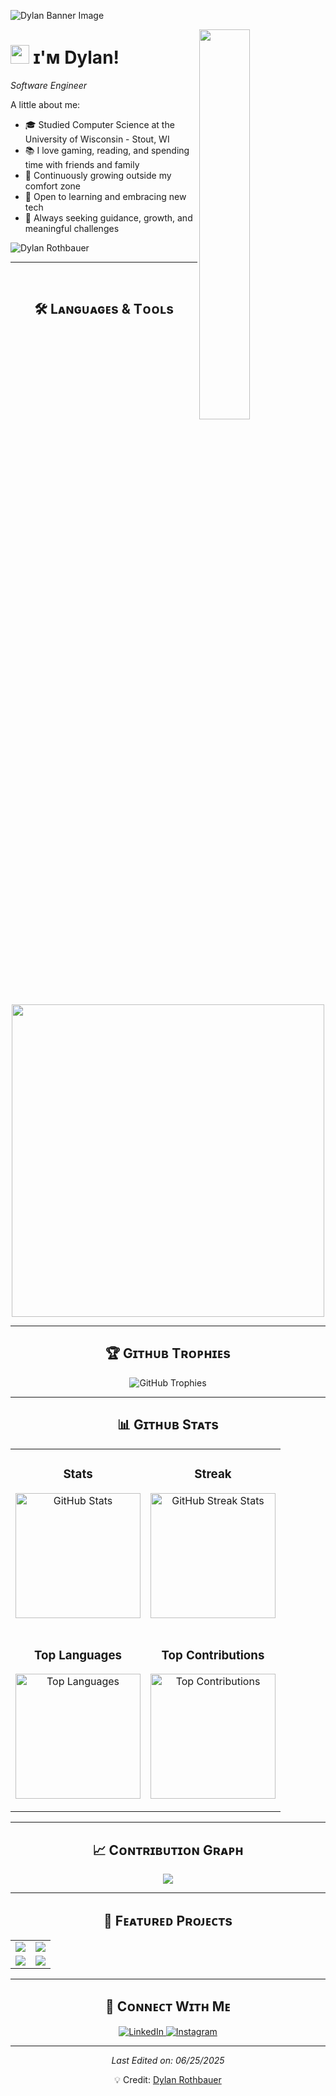 <!--Banner-->
![Dylan Banner Image](https://user-images.githubusercontent.com/58959408/232639433-cb0aea21-66f0-4508-a771-85e2089c5a87.gif)

<!--Night Owl image-->
<div>
  <img align="right" width="40%" src="https://camo.githubusercontent.com/2e760a4dba6c72995663bd84ceb4e627d7639d8f119c0015608f2b94ac6b2d28/68747470733a2f2f6769746875622e6769746875626173736574732e636f6d2f6173736574732f6d6f6e612d6c6f6164696e672d6461726b2d3737303161376239373337302e676966">
</div>

<!--Header Name-->
# <img src="https://emojis.slackmojis.com/emojis/images/1531849430/4246/blob-sunglasses.gif?1531849430" width="30"/> ɪ'ᴍ Dylan! 
*Software Engineer*
<br />

<!--About Me-->
A little about me:

<!--Intro-->
- 🎓 Studied Computer Science at the University of Wisconsin - Stout, WI  
- 📚 I love gaming, reading, and spending time with friends and family  
- 🌱 Continuously growing outside my comfort zone  
- 🤝 Open to learning and embracing new tech  
- 💭 Always seeking guidance, growth, and meaningful challenges  

<!--Profile Count Badge-->
<p align="left">
  <img src="https://komarev.com/ghpvc/?username=DylanRothbauer&label=Profile%20views&color=770677&style=for-the-badge&logo=star" alt="Dylan Rothbauer" />
</p>

---

<br>

<h2 align="center">🛠️ Lᴀɴɢᴜᴀɢᴇs & Tᴏᴏʟs</h2>

<p align="center">
  <img width="500px" src="https://skillicons.dev/icons?i=cs,cpp,java,html,css,git,github,vue,visualstudio,vscode,eclipse,mysql,dotnet,azure,bootstrap,tailwind,postman,windows,powershell,php,npm,godot,unity,unreal&perline=10" />
</p>

---

<!--Trophies Section-->
<h2 align="center">🏆 Gɪᴛʜᴜʙ Tʀᴏᴘʜɪᴇs</h2>
<p align="center">
  <img src="https://github-profile-trophy.vercel.app/?username=DylanRothbauer&row=2&column=6&margin-w=20&margin-h=20&theme=darkhub" alt="GitHub Trophies" />
</p>

---

<!--GitHub Stats Table-->
<h2 align="center">📊 Gɪᴛʜᴜʙ Sᴛᴀᴛs</h2>

<table width="100%">
  <tr>
    <td width="50%">
      <h3 align="center"><strong>Stats</strong></h3>
      <p align="center">
        <img height="200" src="https://github-readme-stats.vercel.app/api?username=DylanRothbauer&count_private=true&show_icons=true&theme=nightowl" alt="GitHub Stats" />
      </p>
    </td>
    <td width="50%">
      <h3 align="center"><strong>Streak</strong></h3>
      <p align="center">
        <img height="200" src="https://streak-stats.demolab.com?user=DylanRothbauer&theme=nightowl&cache_seconds=3600" alt="GitHub Streak Stats" />
      </p>
    </td>
  </tr>
  <tr>
    <td width="50%">
      <h3 align="center"><strong>Top Languages</strong></h3>
      <p align="center">
        <img height="200" src="https://github-readme-stats.vercel.app/api/top-langs/?username=DylanRothbauer&theme=nightowl&layout=compact" alt="Top Languages" />
      </p>
    </td>
    <td width="50%">
      <h3 align="center"><strong>Top Contributions</strong></h3>
      <p align="center">
        <img height="200" src="https://github-contributor-stats.vercel.app/api?username=DylanRothbauer&limit=3&theme=nightowl&show_owner=true&combine_all_yearly_contributions=true" alt="Top Contributions" />
      </p>
    </td>
  </tr>
</table>

---

<!--Contribution Graph-->
<h2 align="center">📈 Cᴏɴᴛʀɪʙᴜᴛɪᴏɴ Gʀᴀᴘʜ</h2>
<p align="center">
  <img src="https://github-readme-activity-graph.vercel.app/graph?username=DylanRothbauer&bg_color=011627&color=79d3c3&line=c792ea&point=ffeb95&area=true&hide_border=false" />
</p>

---

<h2 align="center">🚀 Fᴇᴀᴛᴜʀᴇᴅ Pʀᴏᴊᴇᴄᴛs</h2>

<table align="center">
  <tr>
    <td>
      <a href="https://github.com/DylanRothbauer/Funkollection">
        <img src="https://github-readme-stats.vercel.app/api/pin/?username=DylanRothbauer&repo=Funkollection&theme=nightowl&cache_seconds=0" />
      </a>
    </td>
    <td>
      <a href="https://github.com/DylanRothbauer/Counselors-Connnect">
        <img src="https://github-readme-stats.vercel.app/api/pin/?username=DylanRothbauer&repo=Counselors-Connnect&theme=nightowl" />
      </a>
    </td>
  </tr>
  <tr>
    <td>
      <a href="https://github.com/DylanRothbauer/Interview-Prep-Central">
        <img src="https://github-readme-stats.vercel.app/api/pin/?username=DylanRothbauer&repo=Interview-Prep-Central&theme=nightowl" />
      </a>
    </td>
    <td>
      <a href="https://github.com/DylanRothbauer/Advent-of-Code">
        <img src="https://github-readme-stats.vercel.app/api/pin/?username=DylanRothbauer&repo=Advent-of-Code&theme=nightowl" />
      </a>
    </td>
  </tr>
</table>


---

<!--Contact Section-->
<h2 align="center">🤝 Cᴏɴɴᴇᴄᴛ Wɪᴛʜ Mᴇ</h2>
<p align="center">
  <a href="https://www.linkedin.com/in/dylan-rothbauer-ab285624b/" target="_blank">
    <img src="https://img.shields.io/badge/linkedin-%231E77B5.svg?&style=for-the-badge&logo=linkedin&logoColor=white" alt="LinkedIn" />
  </a>
  <a href="https://www.instagram.com/dylanrothbaueryt/" target="_blank">
    <img src="https://img.shields.io/badge/Instagram-E4405F?style=for-the-badge&logo=instagram&logoColor=white" alt="Instagram" />
  </a>
</p>

---

<p align="center"><i>Last Edited on: 06/25/2025</i></p>
<p align="center">💡 Credit: <a href="https://github.com/DylanRothbauer">Dylan Rothbauer</a></p>
